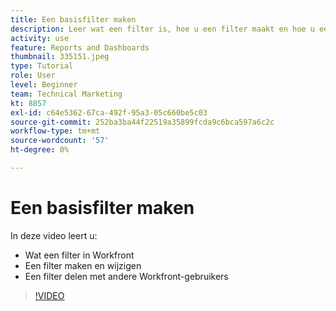 ```yaml
---
title: Een basisfilter maken
description: Leer wat een filter is, hoe u een filter maakt en hoe u een filter deelt met andere gebruikers in Workfront.
activity: use
feature: Reports and Dashboards
thumbnail: 335151.jpeg
type: Tutorial
role: User
level: Beginner
team: Technical Marketing
kt: 8857
exl-id: c64e5362-67ca-492f-95a3-05c660be5c03
source-git-commit: 252ba3ba44f22519a35899fcda9c6bca597a6c2c
workflow-type: tm+mt
source-wordcount: '57'
ht-degree: 0%

---
```


# Een basisfilter maken

In deze video leert u:

* Wat een filter in Workfront
* Een filter maken en wijzigen
* Een filter delen met andere Workfront-gebruikers

>[!VIDEO](https://video.tv.adobe.com/v/335151/?quality=12)
